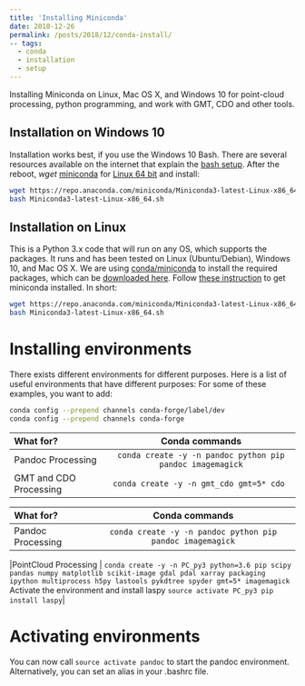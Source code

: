 ```yaml
---
title: 'Installing Miniconda'
date: 2018-12-26
permalink: /posts/2018/12/conda-install/
-- tags:
  - conda
  - installation
  - setup
---
```


Installing Miniconda on Linux, Mac OS X, and Windows 10 for point-cloud processing, python programming, and work with GMT, CDO and other tools.

## Installation on Windows 10
Installation works best, if you use the Windows 10 Bash. There are several resources available on the internet that explain the [bash setup](https://www.windowscentral.com/how-install-bash-shell-command-line-windows-10). 
After the reboot, *wget* [miniconda](https://conda.io/miniconda.html) for [Linux 64 bit](https://repo.anaconda.com/miniconda/Miniconda3-latest-Linux-x86_64.sh) and install:

```bash
wget https://repo.anaconda.com/miniconda/Miniconda3-latest-Linux-x86_64.sh
bash Miniconda3-latest-Linux-x86_64.sh
```

## Installation on Linux
This is a Python 3.x code that will run on any OS, which supports the packages. It runs and has been tested on Linux (Ubuntu/Debian), Windows 10, and Mac OS X. We are using [conda/miniconda](https://conda.io/docs/) to install the required packages, which can be [downloaded here](https://conda.io/miniconda.html). Follow [these instruction](https://conda.io/docs/user-guide/install/index.html) to get miniconda installed. In short:
```bash
wget https://repo.anaconda.com/miniconda/Miniconda3-latest-Linux-x86_64.sh
bash Miniconda3-latest-Linux-x86_64.sh
```

# Installing environments
There exists different environments for different purposes. Here is a list of useful environments that have different purposes:
For some of these examples, you want to add:
```bash
conda config --prepend channels conda-forge/label/dev
conda config --prepend channels conda-forge
```

| What for? | Conda commands |
|:----------|:--------------:|
| Pandoc Processing | ```conda create -y -n pandoc python pip pandoc imagemagick``` |
| GMT and CDO Processing | ```conda create -y -n gmt_cdo gmt=5* cdo ```  |


| What for? | Conda commands|
|:----------|:-------------:|
| Pandoc Processing | `conda create -y -n pandoc python pip pandoc imagemagick`|

|PointCloud Processing | ```conda create -y -n PC_py3 python=3.6 pip scipy pandas numpy matplotlib scikit-image gdal pdal xarray packaging ipython multiprocess h5py lastools pykdtree spyder gmt=5* imagemagick``` Activate the environment and install laspy ```source activate PC_py3
	pip install laspy```|


# Activating environments
You can now call ```source activate pandoc``` to start the pandoc environment. Alternatively, you can set an alias in your .bashrc file.
